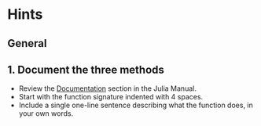 # Hints

## General

## 1. Document the three methods

- Review the [Documentation][doc] section in the Julia Manual.
- Start with the function signature indented with 4 spaces.
- Include a single one-line sentence describing what the function does, in your own words.

[doc]: https://docs.julialang.org/en/v1/manual/documentation/